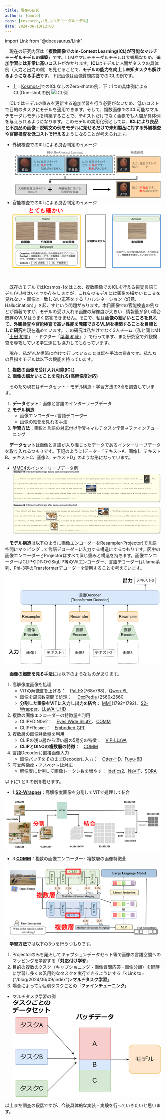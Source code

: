 ```yaml
---
title: 現在の研究
authors: [omote]
tags: [research,VLM,マルチモーダルモデル]
date: 2024-06-10T12:00
---
```


import Link from "@docusaurus/Link"

　現在の研究内容は「**複数画像でのIn-Context Learning(ICL)が可能なマルチモーダルモデルの構築**」です。LLMやマルチモーダルモデルは大規模なため、**追加学習には非常に高いコスト**がかかります。**ICL**はモデルに人間がタスクの具体例（入力と出力の例）を見せることで、**モデルの能力を向上し未知タスクも解けるようになる手法**です。下記画像は画像質問応答でのICLの例です。

* 上：[Kosmos-1](https://arxiv.org/abs/2302.14045)でのICLなしのZero-shotの例、下：1つの具体例によるICL(One-shot)の例
![ICL例](./ICL例.png)

　ICLではモデルの重みを更新する追加学習を行う必要がないため、低いコストで目的のタスクにモデルを適用できます。そして、複数画像でのICL可能なマルチモーダルモデルを構築することで、テキストだけでなく画像でも人間が具体例を与えられるようになります。このモデルの実用化例としては、**ICLにより良品と不良品の画像・説明文の例をモデルに見せるだけで未知製品に対する外観検査や官能検査を低コストで行える**ようになることが考えられます。

<!--truncate-->

* 外観検査でのICLによる良否判定のイメージ
![外観](外観.png)
* 官能検査でのICLによる良否判定のイメージ
![官能](官能.png)

<br></br>
　既存のモデルではKosmos-1をはじめ、複数画像でのICLを行える視覚言語モデル(VLM)はいくつか存在しますが、これらのモデルには画像の細かいところを見れない・画像と一致しない応答をする「ハルシネーション（幻覚、Hallucination）」を起こすという問題があります。木目画像での官能検査の例などが顕著ですが、モデルの受け入れる画像の解像度が大きい・情報量が多い場合既存のVLMはうまく応答できません。そこで、私は**画像の細かいところを見れて、外観検査や官能検査で高い性能を発揮できるVLMを構築することを目標とした研究**を現在進めています。この研究は私だけでなく3人チーム（私と同じM1「[土田 裕登](https://da-tsuchi.github.io/)」　・ドクター「[梁瀬 和哉](https://k-yanase9.github.io/github.io/#/)」 ）で行ってます、また研究室で外観検査を専攻している学生達にも協力してもらっています。

　現在、私がVLM構築に向けて行っていることは既存手法の調査です。私たちの目指すモデルは以下の機能を持っています。

1. **複数の画像を受け入れ可能(ICL)**
2. **画像の細かいとことを見れる(高解像度対応)**

　そのため現在はデータセット・モデル構造・学習方法の3点を調査しています。

1. **データセット**：画像と言語のインターリーブデータ
2. **モデル構造**
    * 画像エンコーダー+言語デコーダー
    * 画像の細部を見れる手法
3. **学習方法**：画像と言語の対応付け学習→マルチタスク学習→ファインチューニング

　**データセット**は画像と言語が入り混じったデータであるインターリーブデータを取り入れるつもりです。下記のように1データ=「テキストA、画像1、テキストB、テキストC、画像2、テキストD」のような形になっています。

* [MMC4](https://arxiv.org/abs/2304.06939)のインターリーブデータ例
![インター](Interleaved.png)

　**モデル構造**は以下のように画像エンコーダーをResampler(Projector)で言語空間にマッピングして言語デコーダーに入力する構造にするつもりです。図中の画像エンコーダーとProjectorはすべて同じ重みと構造を持ちます。画像エンコーダーはCLIPやDINOやSigLIP等のVitエンコーダー、言語デコーダーはLlama系列、Phi-3等のTransformerデコーダーを使用することを考えています。

![モデル](モデル.png)

　**画像の細部を見る手法**には以下のようなものがあります。
1. 高解像度画像を処理
    * ViTの解像度を上げる：　[PaLI-X](https://arxiv.org/abs/2305.18565)(768x768)、[Qwen-VL](https://arxiv.org/abs/2308.12966)
    * 画像を周波数空間で処理：　 [DocPedia](https://arxiv.org/abs/2311.11810) (2560x2560)
    * **分割した画像をViTに入力し出力を結合**： [MM1](https://arxiv.org/abs/2403.09611)(1792×1792)、[S2-Wrapper](https://arxiv.org/abs/2403.13043)、[LLaVA-UHD](https://arxiv.org/abs/2403.11703)
2. 複数の画像エンコーダーの特徴量を利用
    * CLIP+DINOv2：　[Eyes Wide Shut? ](https://arxiv.org/abs/2401.06209)、[COMM](https://arxiv.org/abs/2310.08825)
    * CLIP+Resnet：　[Embodied GPT](https://arxiv.org/abs/2305.15021)
3. 複数層の画像特徴量を利用
    * CLIPの浅い層から深い層の5層分の特徴：　[ViP-LLaVA](https://arxiv.org/abs/2312.00784)
    * **CLIPとDINOの複数層の特徴**：　[COMM](https://arxiv.org/abs/2310.08825)
4. 言語Decoderに直接画像入力
    * 画像パッチをそのままDecoderに入力：　[Otter-HD](https://arxiv.org/abs/2311.04219)、[Fuyu-8B](https://www.adept.ai/blog/fuyu-8b)
5. 可変解像度・アスペクト比対応
    * 解像度に比例して画像トークン数を増やす：  [Idefics2](https://arxiv.org/abs/2405.02246)、[NaViT](https://arxiv.org/abs/2307.06304)、[SORA](https://openai.com/index/video-generation-models-as-world-simulators/#fn-19)

以下に1.と3.の例を載せます。

* 1.[**S2-Wrapper**](https://arxiv.org/abs/2403.13043)：高解像度画像を分割してViTで処理して結合

![S2](S2.png)

* 3.[**COMM**](https://arxiv.org/abs/2310.08825)：複数の画像エンコーダー・複数層の画像特徴量

![COMM](COMM.png)


　**学習方法**では以下の3つを行うつもりです。
1. Projectorのみを発火してキャプションデータセット等で画像の言語空間へのマッピングを学習する「**対応付け学習**」
2. 目的の複数のタスク（キャプショニング・画像質問応答・画像分類）を同時に学習し多くの汎用的なタスクを実行できるようにする「<Link to={"/blog/2024/06/09/index"}>**マルチタスク学習**</Link>」
3. 場合によっては個別タスクごとの「**ファインチューニング**」

* マルチタスク学習の例
![マルチタスク](マルチタスク学習.png)

以上まだ調査の段階ですが、今後具体的な実装・実験を行っていきたいと思います。

